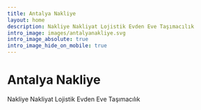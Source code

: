 ```yaml
---
title: Antalya Nakliye
layout: home
description: Nakliye Nakliyat Lojistik Evden Eve Taşımacılık
intro_image: images/antalyanakliye.svg
intro_image_absolute: true
intro_image_hide_on_mobile: true
---
```


# Antalya Nakliye

Nakliye Nakliyat Lojistik Evden Eve Taşımacılık